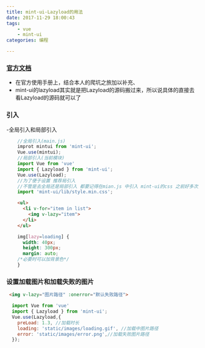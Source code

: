 ```yaml
---
title: mint-ui-Lazyload的用法
date: 2017-11-29 18:00:43
tags:
	- vue
	- mint-ui
categories: 编程

---
```


### [官方文档](http://mint-ui.github.io/docs/#/zh-cn2/lazyload)
- 在官方使用手册上，结合本人的爬坑之旅加以补充、
- mint-ui的lazyload其实就是把Lazyload的源码搬过来，所以说具体的直接去看Lazyload的源码就可以了

### 引入
-全局引入和局部引入
```javascript
	//全局引入(main.js)
	improt mintui from 'mint-ui';
	Vue.use(mintui);
	//局部引入(当前模块)
	import Vue from 'vue'
	import { Lazyload } from 'mint-ui';
	Vue.use(Lazyload);
	//为了便于设置 推荐局引入
	//不管是去全局还是局部引入 都要记得在mian.js 中引入 mint-ui的css 之前好多次只有引入了模块忘记引入css，导致效果出不来，还不知道哪里错误了
	import 'mint-ui/lib/style.min.css';
```
```html
	<ul>
	  <li v-for="item in list">
	    <img v-lazy="item">
	  </li>
	</ul>
```
```css
	img[lazy=loading] {
	  width: 40px;
	  height: 300px;
	  margin: auto;
	/*必要时可以加背景色*/
	}
```

### 设置加载图片和加载失败的图片
```html
 <img v-lazy="图片路径" :onerror="默认失败路径">
```
```javascript
  import Vue from 'vue'
  import { Lazyload } from 'mint-ui';
  Vue.use(Lazyload,{
    preLoad: 1.3, //加载时长
    loading: 'static/images/loading.gif', //加载中图片路径
    error: 'static/images/error.png',//加载失败图片路径
  });
```